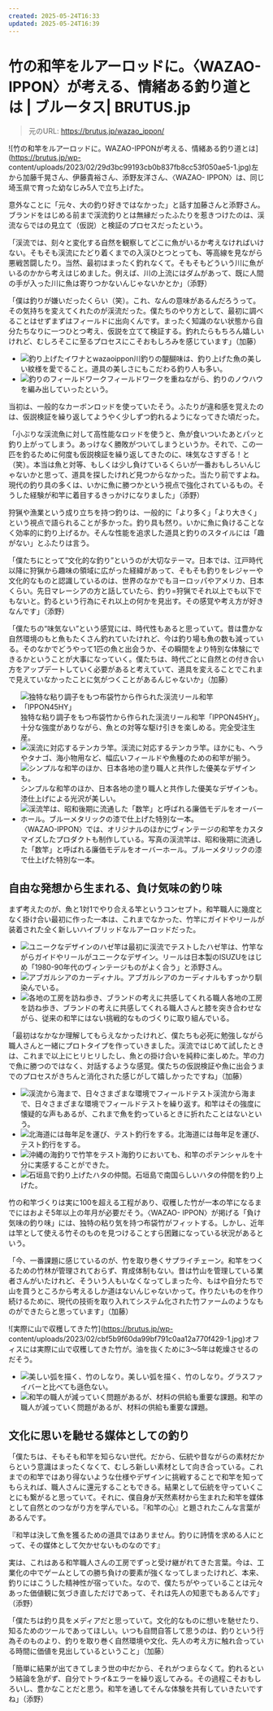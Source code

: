 ```yaml
---
created: 2025-05-24T16:33
updated: 2025-05-24T16:39
---
```

# 竹の和竿をルアーロッドに。〈WAZAO-IPPON〉が考える、情緒ある釣り道とは | ブルータス| BRUTUS.jp

> 元のURL: https://brutus.jp/wazao_ippon/

![竹の和竿をルアーロッドに。WAZAO-IPPONが考える、情緒ある釣り道とは](https://brutus.jp/wp-
content/uploads/2023/02/29d3bc99193cb0b837fb8cc53f050ae5-1.jpg)左から加藤千晃さん、伊藤貴裕さん、添野友洋さん、〈WAZAO-
IPPON〉は、同じ埼玉県で育った幼なじみ5人で立ち上げた。

意外なことに「元々、大の釣り好きではなかった」と話す加藤さんと添野さん。ブランドをはじめる前まで渓流釣りとは無縁だったふたりを惹きつけたのは、渓流ならではの見立て（仮説）と検証のプロセスだったという。

「渓流では、刻々と変化する自然を観察してどこに魚がいるか考えなければいけない。そもそも渓流にたどり着くまでの入渓ひとつとっても、等高線を見ながら悪戦苦闘したり。当然、最初はまったく釣れなくて。そもそもどういう川に魚がいるのかから考えはじめました。例えば、川の上流にはダムがあって、既に人間の手が入った川に魚は寄りつかないんじゃないかとか」（添野）

「僕は釣りが嫌いだったくらい（笑）。これ、なんの意味があるんだろうって。その気持ちを変えてくれたのが渓流だった。僕たちのやり方として、最初に調べることはせずまずはフィールドに出向くんです。まったく知識のない状態から自分たちなりに一つひとつ考え、仮説を立てて検証する。釣れたらもちろん嬉しいけれど、むしろそこに至るプロセスにこそおもしろみを感じています」（加藤）

  * ![釣り上げたイワナとwazaoippon](https://media.brutus.jp/wp-content/uploads/2023/02/DSC_7212.jpg)川釣りの醍醐味は、釣り上げた魚の美しい紋様を愛でること。道具の美しさにもこだわる釣り人も多い。
  * ![釣りのフィールドワーク](https://media.brutus.jp/wp-content/uploads/2023/02/38a3dca426b02e5d668031156a405608.jpg)フィールドワークを重ねながら、釣りのノウハウを編み出していったという。

当初は、一般的なカーボンロッドを使っていたそう。ふたりが違和感を覚えたのは、仮説検証を繰り返してようやく少しずつ釣れるようになってきた頃だった。

「小ぶりな渓流魚に対して高性能なロッドを使うと、魚が食いついたあとパッと釣り上がってしまう。あっけなく勝敗がついてしまうというか。それで、この一匹を釣るために何度も仮説検証を繰り返してきたのに、味気なさすぎる！と（笑）。本当は魚と対等、もしくは少し負けているくらいが一番おもしろいんじゃないかと思って、道具を探したけれど見つからなかった。当たり前ですよね。現代の釣り具の多くは、いかに魚に勝つかという視点で強化されているもの。そうした経験が和竿に着目するきっかけになりました」（添野）

狩猟や漁業という成り立ちを持つ釣りは、一般的に「より多く」「より大きく」という視点で語られることが多かった。釣り具も然り。いかに魚に負けることなく効率的に釣り上げるか。そんな性能を追求した道具と釣りのスタイルには「趣がない」とふたりは言う。

「僕たちにとって“文化的な釣り”というのが大切なテーマ。日本では、江戸時代以降に狩猟から趣味の領域に広がった経緯があって、そもそも釣りをレジャーや文化的なものと認識しているのは、世界のなかでもヨーロッパやアメリカ、日本くらい。先日マレーシアの方と話していたら、釣り=狩猟でそれ以上でも以下でもないと。釣るという行為にそれ以上の何かを見出す。その感覚や考え方が好きなんです」（添野）

「僕たちの“味気ない”という感覚には、時代性もあると思っていて。昔は豊かな自然環境のもと魚もたくさん釣れていたけれど、今は釣り場も魚の数も減っている。そのなかでどうやって1匹の魚と出会うか、その瞬間をより特別な体験にできるかということが大事になっていく。僕たちは、時代ごとに自然との付き合い方をアップデートしていく必要があると考えていて、道具を変えることでこれまで見えていなかったことに気がつくことがあるんじゃないか」（加藤）

  * ![独特な粘り調子をもつ布袋竹から作られた渓流リール和竿「IPPON45HY」](https://media.brutus.jp/wp-content/uploads/2023/02/599241bdf545db3d25636a4692c8cb91.jpg)独特な粘り調子をもつ布袋竹から作られた渓流リール和竿「IPPON45HY」。十分な強度がありながら、魚との対等な駆け引きを楽しめる。完全受注生産。
  * ![渓流に対応するテンカラ竿。](https://media.brutus.jp/wp-content/uploads/2023/02/918b3374ce807e9e04edd940ff8c2cd4.jpg)渓流に対応するテンカラ竿。ほかにも、ヘラやタナゴ、海小物用など、幅広いフィールドや魚種のための和竿が揃う。
  * ![シンプルな和竿のほか、日本各地の塗り職人と共作した優美なデザインも。](https://media.brutus.jp/wp-content/uploads/2023/02/eab5f844b18ce0c45b758f1cacbaa60a.jpg)シンプルな和竿のほか、日本各地の塗り職人と共作した優美なデザインも。漆仕上げによる光沢が美しい。
  * ![渓流竿は、昭和後期に流通した「数竿」と呼ばれる廉価モデルをオーバーホール。ブルーメタリックの漆で仕上げた特別な一本。](https://media.brutus.jp/wp-content/uploads/2023/02/154cfffb89cb35367ae3eaf7df717f58.jpg)〈WAZAO-IPPON〉では、オリジナルのほかにヴィンテージの和竿をカスタマイズしたプロダクトも制作している。写真の渓流竿は、昭和後期に流通した「数竿」と呼ばれる廉価モデルをオーバーホール。ブルーメタリックの漆で仕上げた特別な一本。

## 自由な発想から生まれる、負け気味の釣り味

まず考えたのが、魚と1対1でやり合える竿というコンセプト。和竿職人に幾度となく掛け合い最初に作った一本は、これまでなかった、竹竿にガイドやリールが装着された全く新しいハイブリッドなルアーロッドだった。

  * ![ユニークなデザインのハゼ竿は](https://media.brutus.jp/wp-content/uploads/2023/02/c613eeba55fb2e3df2d863400c75a6ec.jpg)最初に渓流でテストしたハゼ竿は、竹竿ながらガイドやリールがユニークなデザイン。リールは日本製のISUZUをはじめ「1980-90年代のヴィンテージものがよく合う」と添野さん。
  * ![アブガルシアのカーディナル。](https://media.brutus.jp/wp-content/uploads/2023/02/6ee24edd25b3a25a9258b355f0f86be2.jpg)アブガルシアのカーディナルもすっかり馴染んでいる。
  * ![各地の工房を訪ね歩き、ブランドの考えに共感してくれる職人](https://media.brutus.jp/wp-content/uploads/2023/02/43a8e2e072f6c3bec248985e8997b4a8.jpg)各地の工房を訪ね歩き、ブランドの考えに共感してくれる職人さんと膝を突き合わせながら、従来の和竿にはない挑戦的なものづくりに取り組んでいる。

「最初はなかなか理解してもらえなかったけれど、僕たちも必死に勉強しながら職人さんと一緒にプロトタイプを作っていきました。渓流ではじめて試したときは、これまで以上にヒリヒリしたし、魚との掛け合いを純粋に楽しめた。竿の力で魚に勝つのではなく、対話するような感覚。僕たちの仮説検証や魚に出会うまでのプロセスがきちんと消化された感じがして嬉しかったですね」（加藤）

  * ![渓流から海まで、日々さまざまな環境でフィールドテスト](https://media.brutus.jp/wp-content/uploads/2023/02/4-1.jpg)渓流から海まで、日々さまざまな環境でフィールドテストを繰り返す。和竿はその強度に懐疑的な声もあるが、これまで魚を釣っているときに折れたことはないという。
  * ![北海道には毎年足を運び、テスト釣行をする。](https://media.brutus.jp/wp-content/uploads/2023/02/DSC_6610.jpg)北海道には毎年足を運び、テスト釣行をする。
  * ![沖縄の海釣りで竹竿をテスト](https://media.brutus.jp/wp-content/uploads/2023/02/DSC_8067.jpg)海釣りにおいても、和竿のポテンシャルを十分に実感することができた。
  * ![石垣島で釣り上げたハタの仲間。](https://media.brutus.jp/wp-content/uploads/2023/02/4-4.jpg)石垣島で南国らしいハタの仲間を釣り上げた。

竹の和竿づくりは実に100を超える工程があり、収穫した竹が一本の竿になるまでにはおよそ5年以上の年月が必要だそう。〈WAZAO-
IPPON〉が掲げる「負け気味の釣り味」には、独特の粘り気を持つ布袋竹がフィットする。しかし、近年は竿として使える竹そのものを見つけることすら困難になっている状況があるという。

「今、一番課題に感じているのが、竹を取り巻くサプライチェーン。和竿をつくるための竹林が管理されておらず、育成体制もない。昔は竹山を管理している業者さんがいたけれど、そういう人もいなくなってしまった今、もはや自分たちで山を買うところから考えるしか道はないんじゃないかって。作りたいものを作り続けるために、現代の技術を取り入れてシステム化された竹ファームのようなものができたらと思っています」（加藤）

![実際に山で収穫してきた竹](https://brutus.jp/wp-
content/uploads/2023/02/cbf5b9f60da99bf791c0aa12a770f429-1.jpg)オフィスには実際に山で収穫してきた竹が。油を抜くために3〜5年は乾燥させるのだそう。

  * ![美しい弧を描く、竹のしなり。](https://media.brutus.jp/wp-content/uploads/2023/02/5-1.jpg)美しい弧を描く、竹のしなり。グラスファイバーと比べても遜色ない。
  * ![和竿の職人が減っていく問題があるが、材料の供給も重要な課題。](https://media.brutus.jp/wp-content/uploads/2023/02/5-2.jpg)和竿の職人が減っていく問題があるが、材料の供給も重要な課題。

## 文化に思いを馳せる媒体としての釣り

「僕たちは、そもそも和竿を知らない世代。だから、伝統や昔ながらの素材だからという意識はまったくなくて、むしろ新しい素材として向き合っている。これまでの和竿ではあり得ないような仕様やデザインに挑戦することで和竿を知ってもらえれば、職人さんに還元することもできる。結果として伝統を守っていくことにも繋がると思っていて。それに、僕自身が天然素材から生まれた和竿を媒体として自然とのつながり方を学んでいる。『和竿の心』と題されたこんな言葉があるんです。

『和竿は決して魚を獲るための道具ではありません。釣りに詩情を求める人にとって、その媒体として欠かせないものなのです』

実は、これはある和竿職人さんの工房でずっと受け継がれてきた言葉。今は、工業化の中でゲームとしての勝ち負けの要素が強くなってしまったけれど、本来、釣りにはこうした精神性が宿っていた。なので、僕たちがやっていることは元々あった価値観に気づき直しただけであって、それは先人の知恵でもあるんです」（添野）

「僕たちは釣り具をメディアだと思っていて。文化的なものに想いを馳せたり、知るためのツールであってほしい。いつも自問自答して思うのは、釣りという行為そのものより、釣りを取り巻く自然環境や文化、先人の考え方に触れ合っている時間に価値を見出しているということ」（加藤）

「簡単に結果が出てきてしまう世の中だから、それがつまらなくて。釣れるという結論を急がず、自分でトライ&エラーを繰り返してみる。その過程こそおもしろいし、豊かなことだと思う。和竿を通してそんな体験を共有していきたいですね」（添野）

